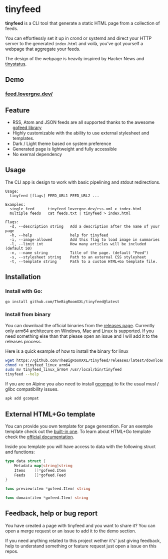# tinyfeed 

**tinyfeed** is a CLI tool that generate a static HTML page from a collection of feeds.

You can effortlessly set it up in crond or systemd and direct your HTTP server 
to the generated `index.html` and voilà, you’ve got yourself a webpage 
that aggregate your feeds.

The design of the webpage is heavily inspired by Hacker News and [tinystatus](https://github.com/bderenzo/tinystatus).

## Demo

### [feed.lovergne.dev/](https://feed.lovergne.dev/)

## Feature

- RSS, Atom and JSON feeds are all supported thanks to the awesome 
[gofeed library](https://github.com/mmcdole/gofeed)
- Highly customizable with the ability to use external stylesheet and templates.
- Dark / Light theme based on system preference
- Generated page is lightweight and fully accessible
- No exernal dependency


## Usage

The CLI app is design to work with basic pipelining and stdout redirections. 

```
Usage:
  tinyfeed [flags] FEED_URL1 FEED_URL2 ...

Examples:
  single feed      tinyfeed lovergne.dev/rss.xml > index.html
  multiple feeds   cat feeds.txt | tinyfeed > index.html

Flags:
  -d, --description string   Add a description after the name of your page
  -h, --help                 help for tinyfeed
  -i, --image-allowed        Add this flag to load image in summaries
  -l, --limit int            How many articles will be included (default 50)
  -n, --name string          Title of the page. (default "Feed")
  -s, --stylesheet string    Path to an external CSS stylesheet
  -t, --template string      Path to a custom HTML+Go template file.
```

## Installation

### Install with Go:
```bash 
go install github.com/TheBigRoomXXL/tinyfeed@latest
```

### Install from binary 

You can download the official binaries from the [releases page](https://github.com/TheBigRoomXXL/tinyfeed/releases/latest/). Currently only arm64 architecure on 
Windows, Mac and Linux is supported. If you need something else than that please
open an issue and I will add it to the releases process.

Here is a quick example of how to install the binary for linux

```bash
wget https://github.com/TheBigRoomXXL/tinyfeed/releases/latest/download/tinyfeed_linux_arm64
chmod +x tinyfeed_linux_arm64
sudo mv tinyfeed_linux_arm64 /usr/local/bin/tinyfeed
tinyfeed --help
```

If you are on Alpine you also need to install [gcompat](https://pkgs.alpinelinux.org/package/edge/main/x86_64/gcompat) to fix the usual musl / glibc compatibility
issues.
```bash
apk add gcompat
```

## External HTML+Go template 

You can provide you own template for page generation. For an exemple template
check out the [built-in one](https://github.com/TheBigRoomXXL/tinyfeed/blob/main/.built-in).
To learn about HTML+Go template check the [official documentation](https://pkg.go.dev/html/template). 

Inside you template you will have access to data with the following struct and functions:

```go
type data struct {
    Metadata map[string]string
    Items    []*gofeed.Item
    Feeds    []*gofeed.Feed
}

func preview(item *gofeed.Item) string

func domain(item *gofeed.Item) string
```


## Feedback, help or bug report

You have created a page with tinyfeed and you want to share it? You can open a
merge request or an issue to add it to the demo section. 

If you need anything related to this project wether it's' just giving feedback,
help to understand something or feature request just open a issue on this repos.
